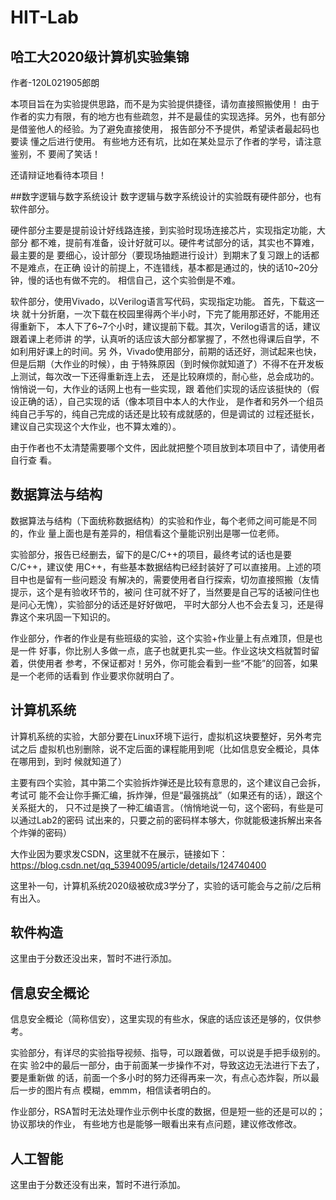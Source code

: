# HIT-Lab

## 哈工大2020级计算机实验集锦

作者-120L021905郎朗

本项目旨在为实验提供思路，而不是为实验提供捷径，请勿直接照搬使用！
由于作者的实力有限，有的地方也有些疏忽，并不是最佳的实现选择。另外，也有部分
是借鉴他人的经验。为了避免直接使用， 报告部分不予提供，希望读者最起码也要读
懂之后进行使用。 有些地方还有坑，比如在某处显示了作者的学号，请注意鉴别，不
要闹了笑话！

还请辩证地看待本项目！


##数字逻辑与数字系统设计
数字逻辑与数字系统设计的实验既有硬件部分，也有软件部分。

硬件部分主要是提前设计好线路连接，到实验时现场连接芯片，实现指定功能，大部分
都不难，提前有准备，设计好就可以。硬件考试部分的话，其实也不算难，最主要的是
要细心，设计部分（要现场抽题进行设计）到期末了复习跟上的话都不是难点，在正确
设计的前提上，不连错线，基本都是通过的，快的话10~20分钟，慢的话也有做不完的。
相信自己，这个实验倒是不难。

软件部分，使用Vivado，以Verilog语言写代码，实现指定功能。 首先，下载这一块
就十分折磨，一次下载在校园里得两个半小时，下完了能用那还好，不能用还得重新下，
本人下了6~7个小时，建议提前下载。其次，Verilog语言的话，建议跟着课上老师讲
的学，认真听的话应该大部分都掌握了，不然也得课后自学，不如利用好课上的时间。另
外，Vivado使用部分，前期的话还好，测试起来也快，但是后期（大作业的时候），由
于特殊原因（到时候你就知道了）不得不在开发板上测试，每次改一下还得重新连上去，
还是比较麻烦的，耐心些，总会成功的。悄悄说一句，大作业的话网上也有一些实现，跟
着他们实现的话应该挺快的（假设正确的话），自己实现的话（像本项目中本人的大作业，
是作者和另外一个组员纯自己手写的，纯自己完成的话还是比较有成就感的，但是调试的
过程还挺长，建议自己实现这个大作业，也不算太难的）。

由于作者也不太清楚需要哪个文件，因此就把整个项目放到本项目中了，请使用者自行查
看。

## 数据算法与结构
数据算法与结构（下面统称数据结构）的实验和作业，每个老师之间可能是不同的，作业
量上面也是有差异的，相信看这个量能识别出是哪一位老师。

实验部分，报告已经删去，留下的是C/C++的项目，最终考试的话也是要C/C++，建议使
用C++，有些基本数据结构已经封装好了可以直接用。上述的项目中也是留有一些问题没
有解决的，需要使用者自行探索，切勿直接照搬（友情提示，这个是有验收环节的，被问
住可就不好了，当然要是自己写的话被问住也是问心无愧），实验部分的话还是好好做吧，
平时大部分人也不会去复习，还是得靠这个来巩固一下知识的。

作业部分，作者的作业是有些班级的实验，这个实验+作业量上有点难顶，但是也是一件
好事，你比别人多做一点，底子也就更扎实一些。作业这块文档就暂时留着，供使用者
参考，不保证都对！另外，你可能会看到一些“不能”的回答，如果是一个老师的话看到
作业要求你就明白了。

## 计算机系统
计算机系统的实验，大部分要在Linux环境下运行，虚拟机这块要整好，另外考完试之后
虚拟机也别删除，说不定后面的课程能用到呢（比如信息安全概论，具体在哪用到，到时
候就知道了）

主要有四个实验，其中第二个实验拆炸弹还是比较有意思的，这个建议自己会拆，考试可
能不会让你手撕汇编，拆炸弹，但是“最强挑战”（如果还有的话），跟这个关系挺大的，
只不过是换了一种汇编语言。（悄悄地说一句，这个密码，有些是可以通过Lab2的密码
试出来的，只要之前的密码样本够大，你就能极速拆解出来各个炸弹的密码）

大作业因为要求发CSDN，这里就不在展示，链接如下：
https://blog.csdn.net/qq_53940095/article/details/124740400

这里补一句，计算机系统2020级被砍成3学分了，实验的话可能会与之前/之后稍有出入。

## 软件构造
这里由于分数还没出来，暂时不进行添加。

## 信息安全概论
信息安全概论（简称信安），这里实现的有些水，保底的话应该还是够的，仅供参考。

实验部分，有详尽的实验指导视频、指导，可以跟着做，可以说是手把手级别的。在实
验2中的最后一部分，由于前面某一步操作不对，导致这边无法进行下去了，要是重新做
的话，前面一个多小时的努力还得再来一次，有点心态炸裂，所以最后一步的图片有点
模糊，emmm，相信读者明白的。

作业部分，RSA暂时无法处理作业示例中长度的数据，但是短一些的还是可以的；协议那块的作业，
有些地方也是能够一眼看出来有点问题，建议修改修改。

## 人工智能
这里由于分数还没有出来，暂时不进行添加。